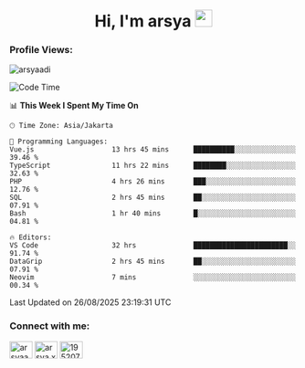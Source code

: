 <h1 align="center">Hi, I'm arsya 
  <img src="https://media.giphy.com/media/hvRJCLFzcasrR4ia7z/giphy.gif" width="30px"/>
</h1>

<p align="left"> <h3>Profile Views:</h3> <img src="https://komarev.com/ghpvc/?username=arsyaadi&label=Profile%20views&color=0e75b6&style=flat" alt="arsyaadi" /> </p>

<!--START_SECTION:waka-->
![Code Time](http://img.shields.io/badge/Code%20Time-4%2C389%20hrs%2033%20mins-blue)

📊 **This Week I Spent My Time On** 

```text
🕑︎ Time Zone: Asia/Jakarta

💬 Programming Languages: 
Vue.js                   13 hrs 45 mins      ██████████░░░░░░░░░░░░░░░   39.46 % 
TypeScript               11 hrs 22 mins      ████████░░░░░░░░░░░░░░░░░   32.63 % 
PHP                      4 hrs 26 mins       ███░░░░░░░░░░░░░░░░░░░░░░   12.76 % 
SQL                      2 hrs 45 mins       ██░░░░░░░░░░░░░░░░░░░░░░░   07.91 % 
Bash                     1 hr 40 mins        █░░░░░░░░░░░░░░░░░░░░░░░░   04.81 % 

🔥 Editors: 
VS Code                  32 hrs              ███████████████████████░░   91.74 % 
DataGrip                 2 hrs 45 mins       ██░░░░░░░░░░░░░░░░░░░░░░░   07.91 % 
Neovim                   7 mins              ░░░░░░░░░░░░░░░░░░░░░░░░░   00.34 % 
```


 Last Updated on 26/08/2025 23:19:31 UTC
<!--END_SECTION:waka-->

<!-- - 📫 How to reach me **itsme@arsyaadi.software** -->


<h3 align="left">Connect with me:</h3>
<p align="left">
<a href="https://linkedin.com/in/arsyaadi" target="blank"><img align="center" src="https://raw.githubusercontent.com/rahuldkjain/github-profile-readme-generator/master/src/images/icons/Social/linked-in-alt.svg" alt="arsyaadi" height="30" width="40" /></a>
<a href="https://fb.com/arsya.xkz" target="blank"><img align="center" src="https://raw.githubusercontent.com/rahuldkjain/github-profile-readme-generator/master/src/images/icons/Social/facebook.svg" alt="arsya.xkz" height="30" width="40" /></a>
<a href="https://stackoverflow.com/users/19520749" target="blank"><img align="center" src="https://raw.githubusercontent.com/rahuldkjain/github-profile-readme-generator/master/src/images/icons/Social/stack-overflow.svg" alt="19520749" height="30" width="40" /></a>
</p>
